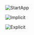 ![StartApp](https://user-images.githubusercontent.com/80748383/137476580-bc42a543-3e92-43ff-8bef-7a3e8bb03d5a.jpeg)


![Implicit](https://user-images.githubusercontent.com/80748383/137476597-a50aa84b-9aa3-4d04-b64a-0a0d42314950.jpeg)


![Explicit](https://user-images.githubusercontent.com/80748383/137476616-13d5c974-c730-47cd-8e3d-7296567f9db8.jpeg)

